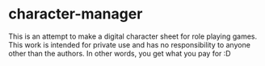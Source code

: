 # character-manager
This is an attempt to make a digital character sheet for role playing games.
This work is intended for private use and has no responsibility to anyone other than the authors. In other words, you get what you pay for :D
